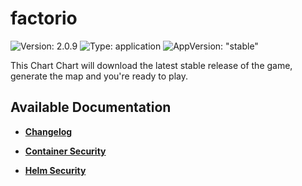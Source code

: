 # factorio

![Version: 2.0.9](https://img.shields.io/badge/Version-2.0.9-informational?style=flat-square) ![Type: application](https://img.shields.io/badge/Type-application-informational?style=flat-square) ![AppVersion: "stable"](https://img.shields.io/badge/AppVersion-"stable"-informational?style=flat-square)

This Chart Chart will download the latest stable release of the game, generate the map and you're ready to play.

## Available Documentation

- [**Changelog**](CHANGELOG)

- [**Container Security**](container-security)

- [**Helm Security**](helm-security)

